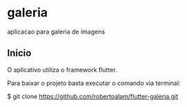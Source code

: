 # galeria

aplicacao para galeria de imagens

## Inicio

O aplicativo utiliza o framework flutter. 

Para baixar o projeto basta executar o comando via terminal:

$ git clone https://github.com/robertoalam/flutter-galeria.git

